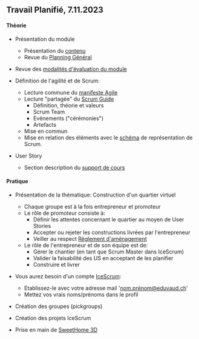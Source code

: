 ## Travail Planifié, 7.11.2023

#### Théorie

- Présentation du module
  - Présentation du [contenu](../ICT-306-ETML.md)
  - Revue du [Planning Général](../README.md)

- Revue des [modalités d'évaluation du module](../Evaluation/DEP.md)

- Définition de l'agilité et de Scrum:
  - Lecture commune du [manifeste Agile](../Supports/Agile-Manifesto-FR.pdf)
  - Lecture "partagée" du [Scrum Guide](../Supports/2020-Scrum-Guide-French.pdf)
    - Définition, théorie et valeurs
    - Scrum Team
    - Evénements ("cérémonies")
    - Artefacts
  - Mise en commun
  - Mise en relation des éléments avec le [schéma](../Supports/scrum_framework.png) de représentation de Scrum.

- User Story
    - Section description du [support de cours](../Supports/User%20Stories.pdf)

#### Pratique

- Présentation de la thématique: Construction d'un quartier virtuel
  - Chaque groupe est à la fois entrepreneur et promoteur
  - Le rôle de promoteur consiste à:
    - Définir les attentes concernant le quartier au moyen de User Stories
    - Accepter ou rejeter les constructions livrées par l'entrepreneur
    - Veiller au respect [Règlement d'aménagement](../Matériel/Règlement%20d'aménagement%20de%20quartier.pdf)
  - Le rôle de l'entrepreneur et de son équipe est de:
    - Gérer le chantier (en tant que Scrum Master dans IceScrum)
    - Valider la faisabilité des US en acceptant de les planifier
    - Construire et livrer


- Vous aurez besoin d'un compte [IceScrum](https://etml.icescrum.com/):
  - Etablissez-le avec votre adresse mail 'nom.prénom@eduvaud.ch'
  - Mettez vos vrais noms/prénoms dans le profil
- Création des groupes (pickgroups)
- Création des projets IceScrum
- Prise en main de [SweetHome 3D](http://www.sweethome3d.com/fr/)
